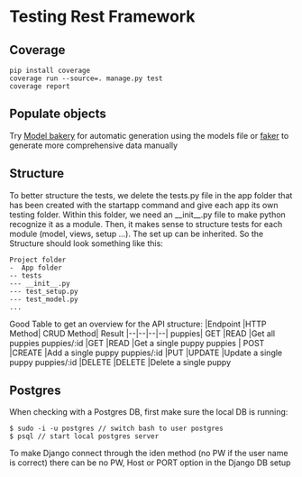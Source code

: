 # Testing Rest Framework
## Coverage

    pip install coverage
    coverage run --source=. manage.py test
    coverage report

## Populate objects
Try [Model bakery](https://pypi.org/project/model-bakery/) for automatic generation using the models file or [faker](https://github.com/joke2k/faker/) to generate more comprehensive data manually

## Structure
To better structure the tests, we delete the tests.py file in the app folder that has been created with the startapp command and give each app its own testing folder. Within this folder, we need an \_\_init__.py file to make python recognize it as a module. Then, it makes sense to structure tests for each module (model, views, setup ...). The set up can be inherited. So the Structure should look something like this:

    Project folder
    -  App folder
    -- tests
    --- __init__.py
    --- test_setup.py
    --- test_model.py
    ...
  

Good Table to get an overview for the API structure:
|Endpoint 	|HTTP Method| 	CRUD Method| 	Result
|--|--|--|--|
puppies| 	GET 	|READ 	|Get all puppies
puppies/:id 	|GET 	|READ 	|Get a single puppy
puppies |	POST 	|CREATE 	|Add a single puppy
puppies/:id 	|PUT 	|UPDATE 	|Update a single puppy
puppies/:id 	|DELETE 	|DELETE 	|Delete a single puppy

## Postgres
When checking with a Postgres DB, first make sure the local DB is running:

    $ sudo -i -u postgres // switch bash to user postgres
    $ psql // start local postgres server

To make Django connect through the iden method (no PW if the user name is correct) there can be no PW, Host or PORT option in the Django DB setup

<!--stackedit_data:
eyJoaXN0b3J5IjpbLTExMDgwNDk0ODQsLTk2NTk1NjU5NCwxMD
I5NzQwNzg3LDExMjM1MDMxNDIsLTE5NTY4MTQ0NjcsNjE0NDU5
NzA2LC03NDg4MTU5MV19
-->